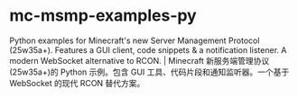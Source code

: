 # mc-msmp-examples-py
Python examples for Minecraft's new Server Management Protocol (25w35a+). Features a GUI client, code snippets &amp; a notification listener. A modern WebSocket alternative to RCON. | Minecraft 新服务端管理协议(25w35a+)的 Python 示例。包含 GUI 工具、代码片段和通知监听器。一个基于 WebSocket 的现代 RCON 替代方案。
